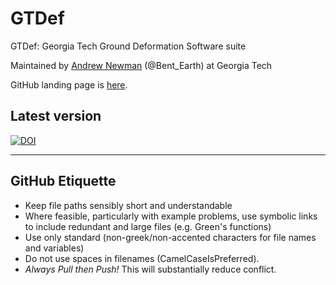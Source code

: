 # GTDef
GTDef: Georgia Tech Ground Deformation Software suite

Maintained by [Andrew Newman](http://geophysics.eas.gatech.edu) (@Bent_Earth) at Georgia Tech

GitHub landing page is [here](https://avnewman.github.io/GTDef/).

## Latest version
[![DOI](https://zenodo.org/badge/283332126.svg)](https://zenodo.org/badge/latestdoi/283332126)

-----------
## GitHub Etiquette

* Keep file paths sensibly short and understandable
* Where feasible, particularly with example problems, use symbolic links to include redundant and large files (e.g. Green's functions)
* Use only standard (non-greek/non-accented characters for file names and variables)
* Do not use spaces in filenames (CamelCaseIsPreferred).
* *Always Pull then Push!*  This will substantially reduce conflict.
